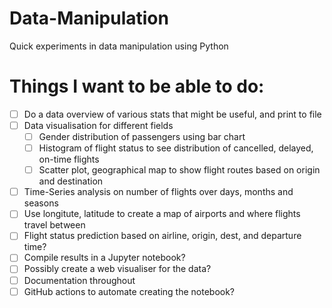 # Data-Manipulation
Quick experiments in data manipulation using Python

# Things I want to be able to do:
- [ ] Do a data overview of various stats that might be useful, and print to file
- [ ] Data visualisation for different fields
  - [ ] Gender distribution of passengers using bar chart
  - [ ] Histogram of flight status to see distribution of cancelled, delayed, on-time flights
  - [ ] Scatter plot, geographical map to show flight routes based on origin and destination
- [ ] Time-Series analysis on number of flights over days, months and seasons
- [ ] Use longitute, latitude to create a map of airports and where flights travel between
- [ ] Flight status prediction based on airline, origin, dest, and departure time?
- [ ] Compile results in a Jupyter notebook?
- [ ] Possibly create a web visualiser for the data?
- [ ] Documentation throughout
- [ ] GitHub actions to automate creating the notebook?
